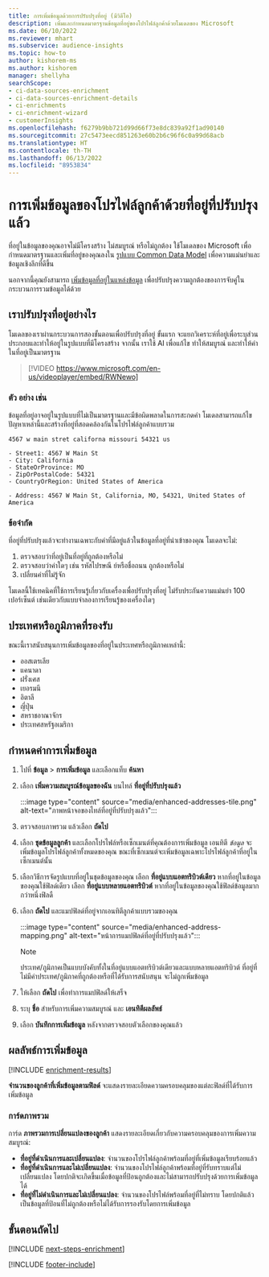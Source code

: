 ```yaml
---
title: การเพิ่มข้อมูลด้วยการปรับปรุงที่อยู่ (มีวิดีโอ)
description: เพิ่มและกำหนดมาตรฐานข้อมูลที่อยู่ของโปรไฟล์ลูกค้าด้วยโมเดลของ Microsoft
ms.date: 06/10/2022
ms.reviewer: mhart
ms.subservice: audience-insights
ms.topic: how-to
author: kishorem-ms
ms.author: kishorem
manager: shellyha
searchScope:
- ci-data-sources-enrichment
- ci-data-sources-enrichment-details
- ci-enrichments
- ci-enrichment-wizard
- customerInsights
ms.openlocfilehash: f6279b9bb721d99d66f73e8dc839a92f1ad90140
ms.sourcegitcommit: 27c5473eecd851263e60b2b6c96f6c0a99d68acb
ms.translationtype: HT
ms.contentlocale: th-TH
ms.lasthandoff: 06/13/2022
ms.locfileid: "8953834"
---
```

# <a name="enrichment-of-customer-profiles-with-enhanced-addresses"></a>การเพิ่มข้อมูลของโปรไฟล์ลูกค้าด้วยที่อยู่ที่ปรับปรุงแล้ว

ที่อยู่ในข้อมูลของคุณอาจไม่มีโครงสร้าง ไม่สมบูรณ์ หรือไม่ถูกต้อง ใช้โมเดลของ Microsoft เพื่อกำหนดมาตรฐานและเพิ่มที่อยู่ของคุณลงใน [รูปแบบ Common Data Model](/common-data-model/schema/core/applicationcommon/address) เพื่อความแม่นยำและข้อมูลเชิงลึกที่ดีขึ้น

นอกจากนี้คุณยังสามารถ [เพิ่มข้อมูลที่อยู่ในแหล่งข้อมูล](data-sources-enrichment.md) เพื่อปรับปรุงความถูกต้องของการจับคู่ในกระบวนการรวมข้อมูลได้ด้วย 

## <a name="how-we-enhance-addresses"></a>เราปรับปรุงที่อยู่อย่างไร

โมเดลของเราผ่านกระบวนการสองขั้นตอนเพื่อปรับปรุงที่อยู่ ขั้นแรก จะแยกวิเคราะห์ที่อยู่เพื่อระบุส่วนประกอบและทำให้อยู่ในรูปแบบที่มีโครงสร้าง จากนั้น เราใช้ AI เพื่อแก้ไข ทำให้สมบูรณ์ และทำให้ค่าในที่อยู่เป็นมาตรฐาน

> [!VIDEO https://www.microsoft.com/en-us/videoplayer/embed/RWNewo]

### <a name="example"></a>ตัว อย่าง เช่น

ข้อมูลที่อยู่อาจอยู่ในรูปแบบที่ไม่เป็นมาตรฐานและมีข้อผิดพลาดในการสะกดคำ โมเดลสามารถแก้ไขปัญหาเหล่านี้และสร้างที่อยู่ที่สอดคล้องกันในโปรไฟล์ลูกค้าแบบรวม

```Input
4567 w main stret californa missouri 54321 us
```

```Output
- Street1: 4567 W Main St
- City: California
- StateOrProvince: MO
- ZipOrPostalCode: 54321
- CountryOrRegion: United States of America

- Address: 4567 W Main St, California, MO, 54321, United States of America
```

### <a name="limitations"></a>ข้อจำกัด

ที่อยู่ที่ปรับปรุงแล้วจะทำงานเฉพาะกับค่าที่มีอยู่แล้วในข้อมูลที่อยู่ที่นำเข้าของคุณ โมเดลจะไม่:

1. ตรวจสอบว่าที่อยู่เป็นที่อยู่ที่ถูกต้องหรือไม่
2. ตรวจสอบว่าค่าใดๆ เช่น รหัสไปรษณี ย์หรือชื่อถนน ถูกต้องหรือไม่
3. เปลี่ยนค่าที่ไม่รู้จัก

โมเดลนี้ใช้เทคนิคที่ใช้การเรียนรู้เกี่ยวกับเครื่องเพื่อปรับปรุงที่อยู่ ไม่รับประกันความแม่นยำ 100 เปอร์เซ็นต์ เช่นเดียวกับแบบจำลองการเรียนรู้ของเครื่องใดๆ

## <a name="supported-countries-or-regions"></a>ประเทศหรือภูมิภาคที่รองรับ

ขณะนี้เราสนับสนุนการเพิ่มข้อมูลของที่อยู่ในประเทศหรือภูมิภาคเหล่านี้:

- ออสเตรเลีย
- แคนาดา
- ฝรั่งเศส
- เยอรมนี
- อิตาลี
- ญี่ปุ่น
- สหราชอาณาจักร
- ประเทศสหรัฐอเมริกา

## <a name="configure-the-enrichment"></a>กำหนดค่าการเพิ่มข้อมูล

1. ไปที่ **ข้อมูล** > **การเพิ่มข้อมูล** และเลือกแท็บ **ค้นหา**

1. เลือก **เพิ่มความสมบูรณ์ข้อมูลของฉัน** บนไทล์ **ที่อยู่ที่ปรับปรุงแล้ว**

   :::image type="content" source="media/enhanced-addresses-tile.png" alt-text="ภาพหน้าจอของไทล์ที่อยู่ที่ปรับปรุงแล้ว":::

1. ตรวจสอบภาพรวม แล้วเลือก **ถัดไป**

1. เลือก **ชุดข้อมูลลูกค้า** และเลือกโปรไฟล์หรือเซ็กเมนต์ที่คุณต้องการเพิ่มข้อมูล เอนทิตี *ข้อมูล* จะเพิ่มข้อมูลโปรไฟล์ลูกค้าทั้งหมดของคุณ ขณะที่เซ็กเมนต์จะเพิ่มข้อมูลเฉพาะโปรไฟล์ลูกค้าที่อยู่ในเซ็กเมนต์นั้น

1. เลือกวิธีการจัดรูปแบบที่อยู่ในชุดข้อมูลของคุณ เลือก **ที่อยู่แบบแอตทริบิวต์เดียว** หากที่อยู่ในข้อมูลของคุณใช้ฟิลด์เดียว เลือก **ที่อยู่แบบหลายแอตทริบิวต์** หากที่อยู่ในข้อมูลของคุณใช้ฟิลด์ข้อมูลมากกว่าหนึ่งฟิลดื

1. เลือก **ถัดไป** และแมปฟิลด์ที่อยู่จากเอนทิตีลูกค้าแบบรวมของคุณ

    :::image type="content" source="media/enhanced-address-mapping.png" alt-text="หน้าการแมปฟิลด์ที่อยู่ที่ปรับปรุงแล้ว":::

   > [!NOTE]
   > ประเทศ/ภูมิภาคเป็นแบบบังคับทั้งในที่อยู่แบบแอตทริบิวต์เดียวและแบบหลายแอตทริบิวต์ ที่อยู่ที่ไม่มีค่าประเทศ/ภูมิภาคที่ถูกต้องหรือที่ได้รับการสนับสนุน จะไม่ถูกเพิ่มข้อมูล

1. ให้เลือก **ถัดไป** เพื่อทำการแมปฟิลด์ให้เสร็จ

1. ระบุ **ชื่อ** สำหรับการเพิ่มความสมบูรณ์ และ **เอนทิตีผลลัพธ์**

1. เลือก **บันทึกการเพิ่มข้อมูล** หลังจากตรวจสอบตัวเลือกของคุณแล้ว

## <a name="enrichment-results"></a>ผลลัพธ์การเพิ่มข้อมูล

[!INCLUDE [enrichment-results](includes/enrichment-results.md)]

**จำนวนของลูกค้าที่เพิ่มข้อมูลตามฟิลด์** จะแสดงรายละเอียดความครอบคลุมของแต่ละฟิลด์ที่ได้รับการเพิ่มข้อมูล

### <a name="overview-card"></a>การ์ดภาพรวม

การ์ด **ภาพรวมการเปลี่ยนแปลงของลูกค้า** แสดงรายละเอียดเกี่ยวกับความครอบคลุมของการเพิ่มความสมบูรณ์:

- **ที่อยู่ที่ดำเนินการและเปลี่ยนแปลง**: จำนวนของโปรไฟล์ลูกค้าพร้อมที่อยู่ที่เพิ่มข้อมูลเรียบร้อยแล้ว
- **ที่อยู่ที่ดำเนินการและไม่เปลี่ยนแปลง**: จำนวนของโปรไฟล์ลูกค้าพร้อมที่อยู่ที่รับทราบแต่ไม่เปลี่ยนแปลง โดยปกติจะเกิดขึ้นเมื่อข้อมูลที่ป้อนถูกต้องและไม่สามารถปรับปรุงด้วยการเพิ่มข้อมูลได้
- **ที่อยู่ที่ไม่ดำเนินการและไม่เปลี่ยนแปลง**: จำนวนของโปรไฟล์พร้อมที่อยู่ที่ไม่ทราบ โดยปกติแล้วเป็นข้อมูลที่ป้อนที่ไม่ถูกต้องหรือไม่ได้รับการรองรับโดยการเพิ่มข้อมูล

## <a name="next-steps"></a>ขั้นตอนถัดไป

[!INCLUDE [next-steps-enrichment](includes/next-steps-enrichment.md)]

[!INCLUDE [footer-include](includes/footer-banner.md)]
